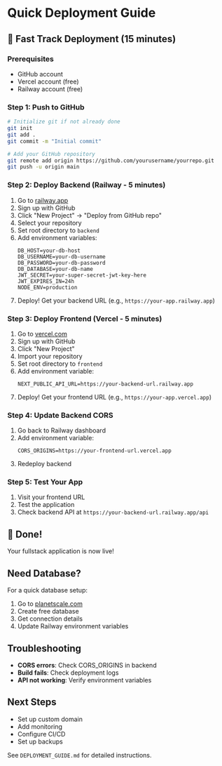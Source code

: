# Quick Deployment Guide

## 🚀 Fast Track Deployment (15 minutes)

### Prerequisites
- GitHub account
- Vercel account (free)
- Railway account (free)

### Step 1: Push to GitHub
```bash
# Initialize git if not already done
git init
git add .
git commit -m "Initial commit"

# Add your GitHub repository
git remote add origin https://github.com/yourusername/yourrepo.git
git push -u origin main
```

### Step 2: Deploy Backend (Railway - 5 minutes)

1. Go to [railway.app](https://railway.app)
2. Sign up with GitHub
3. Click "New Project" → "Deploy from GitHub repo"
4. Select your repository
5. Set root directory to `backend`
6. Add environment variables:
   ```
   DB_HOST=your-db-host
   DB_USERNAME=your-db-username
   DB_PASSWORD=your-db-password
   DB_DATABASE=your-db-name
   JWT_SECRET=your-super-secret-jwt-key-here
   JWT_EXPIRES_IN=24h
   NODE_ENV=production
   ```
7. Deploy! Get your backend URL (e.g., `https://your-app.railway.app`)

### Step 3: Deploy Frontend (Vercel - 5 minutes)

1. Go to [vercel.com](https://vercel.com)
2. Sign up with GitHub
3. Click "New Project"
4. Import your repository
5. Set root directory to `frontend`
6. Add environment variable:
   ```
   NEXT_PUBLIC_API_URL=https://your-backend-url.railway.app
   ```
7. Deploy! Get your frontend URL (e.g., `https://your-app.vercel.app`)

### Step 4: Update Backend CORS

1. Go back to Railway dashboard
2. Add environment variable:
   ```
   CORS_ORIGINS=https://your-frontend-url.vercel.app
   ```
3. Redeploy backend

### Step 5: Test Your App

1. Visit your frontend URL
2. Test the application
3. Check backend API at `https://your-backend-url.railway.app/api`

## 🎉 Done!

Your fullstack application is now live!

## Need Database?

For a quick database setup:
1. Go to [planetscale.com](https://planetscale.com)
2. Create free database
3. Get connection details
4. Update Railway environment variables

## Troubleshooting

- **CORS errors**: Check CORS_ORIGINS in backend
- **Build fails**: Check deployment logs
- **API not working**: Verify environment variables

## Next Steps

- Set up custom domain
- Add monitoring
- Configure CI/CD
- Set up backups

See `DEPLOYMENT_GUIDE.md` for detailed instructions. 